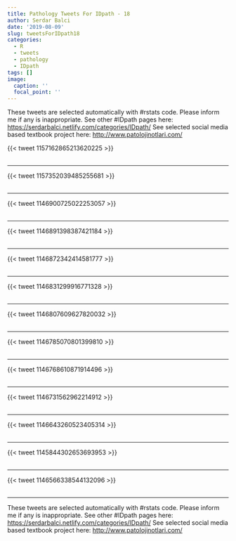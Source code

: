 ```yaml
---
title: Pathology Tweets For IDpath - 18
author: Serdar Balci
date: '2019-08-09'
slug: tweetsForIDpath18
categories:
  - R
  - tweets
  - pathology
  - IDpath
tags: []
image:
  caption: ''
  focal_point: ''
---
```



These tweets are selected automatically with #rstats code. Please inform me if any is inappropriate.
See other #IDpath pages here: https://serdarbalci.netlify.com/categories/IDpath/ 
See selected social media based textbook project here: http://www.patolojinotlari.com/

{{< tweet 1157162865213620225 >}}
<br>
<br>
<hr>
{{< tweet 1157352039485255681 >}}
<br>
<br>
<hr>
{{< tweet 1146900725022253057 >}}
<br>
<br>
<hr>
{{< tweet 1146891398387421184 >}}
<br>
<br>
<hr>
{{< tweet 1146872342414581777 >}}
<br>
<br>
<hr>
{{< tweet 1146831299916771328 >}}
<br>
<br>
<hr>
{{< tweet 1146807609627820032 >}}
<br>
<br>
<hr>
{{< tweet 1146785070801399810 >}}
<br>
<br>
<hr>
{{< tweet 1146768610871914496 >}}
<br>
<br>
<hr>
{{< tweet 1146731562962214912 >}}
<br>
<br>
<hr>
{{< tweet 1146643260523405314 >}}
<br>
<br>
<hr>
{{< tweet 1145844302653693953 >}}
<br>
<br>
<hr>
{{< tweet 1146566338544132096 >}}
<br>
<br>
<hr>


These tweets are selected automatically with #rstats code. Please inform me if any is inappropriate.
See other #IDpath pages here: https://serdarbalci.netlify.com/categories/IDpath/ 
See selected social media based textbook project here: http://www.patolojinotlari.com/
